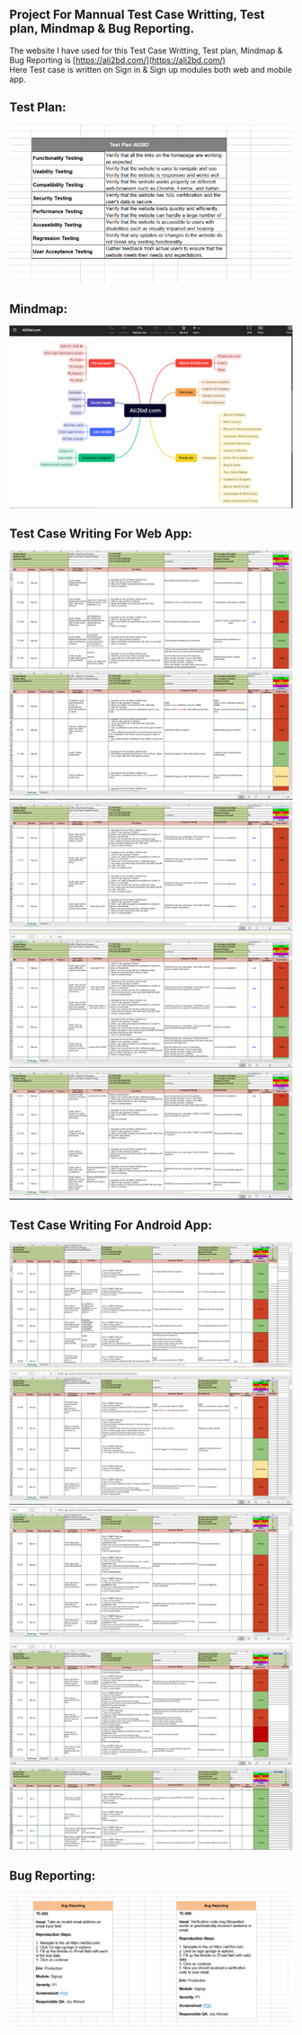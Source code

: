 ## Project For Mannual Test Case Writting, Test plan, Mindmap & Bug Reporting.
The website I have used for this Test Case Writting, Test plan, Mindmap & Bug Reporting is [https://ali2bd.com/](https://ali2bd.com/)  
Here Test case is written on Sign in & Sign up modules both web and mobile app. 

## Test Plan:

![1](https://github.com/joyahamad074/Test-Case-Writing-SQA-proj./blob/main/images/Test-plan-ali2bd.PNG)


## Mindmap:

![1](https://github.com/joyahamad074/Test-Case-Writing-SQA-proj./blob/main/images/ali2bd-mindmap.PNG)


## Test Case Writing For Web App:  

![1](https://github.com/joyahamad074/Test-Case-Writing-SQA-proj./blob/main/images/web-app1.PNG)
![2](https://github.com/joyahamad074/Test-Case-Writing-SQA-proj./blob/main/images/web-app2.PNG)
![3](https://github.com/joyahamad074/Test-Case-Writing-SQA-proj./blob/main/images/web-app3.PNG)
![4](https://github.com/joyahamad074/Test-Case-Writing-SQA-proj./blob/main/images/web-app4.PNG)
![5](https://github.com/joyahamad074/Test-Case-Writing-SQA-proj./blob/main/images/web-app5.PNG)


## Test Case Writing For Android App: 

![1](https://github.com/joyahamad074/Test-Case-Writing-SQA-proj./blob/main/images/mobile-app1.PNG)
![2](https://github.com/joyahamad074/Test-Case-Writing-SQA-proj./blob/main/images/mobile-app2.PNG)
![3](https://github.com/joyahamad074/Test-Case-Writing-SQA-proj./blob/main/images/mobile-app3.PNG)
![4](https://github.com/joyahamad074/Test-Case-Writing-SQA-proj./blob/main/images/mobile-app4.PNG)
![5](https://github.com/joyahamad074/Test-Case-Writing-SQA-proj./blob/main/images/mobile-app5.PNG)


## Bug Reporting:
![1](https://github.com/joyahamad074/Test-Case-Writing-SQA-proj./blob/main/images/bug-report-ali2bd.PNG)
